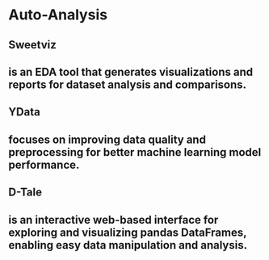 # Auto-Analysis   

<h2>Sweetviz <h2> is an EDA tool that generates visualizations and reports for dataset analysis and comparisons.
<h2>YData <h2> focuses on improving data quality and preprocessing for better machine learning model performance.
<h2>D-Tale <h2> is an interactive web-based interface for exploring and visualizing pandas DataFrames, enabling easy data manipulation and analysis.
